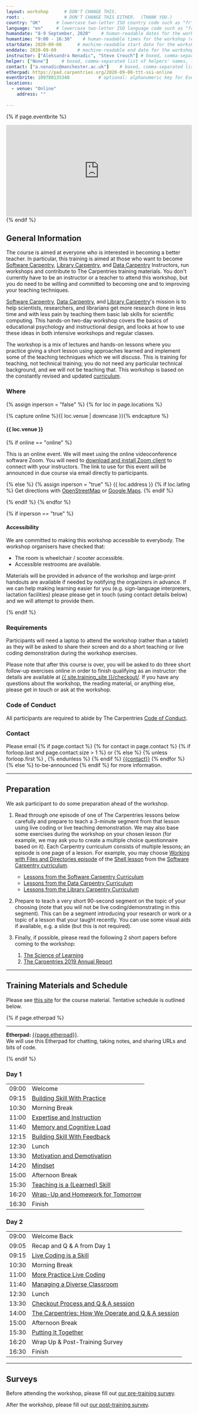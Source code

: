 ```yaml
---
layout: workshop      # DON'T CHANGE THIS.
root: .               # DON'T CHANGE THIS EITHER.  (THANK YOU.)
country: "UK"      # lowercase two-letter ISO country code such as "fr" (see https://en.wikipedia.org/wiki/ISO_3166-1)
language: "en"     # lowercase two-letter ISO language code such as "fr" (see https://en.wikipedia.org/wiki/ISO_639-1)
humandate: "8-9 September, 2020"    # human-readable dates for the workshop (e.g., "Feb 17-18, 2020")
humantime: "9:00 - 16:30"    # human-readable times for the workshop (e.g., "9:00 am - 4:30 pm")
startdate: 2020-09-08      # machine-readable start date for the workshop in YYYY-MM-DD format like 2015-01-01
enddate: 2020-09-09        # machine-readable end date for the workshop in YYYY-MM-DD format like 2015-01-02
instructor: ["Aleksandra Nenadic", "Steve Crouch"] # boxed, comma-separated list of instructors' names as strings, like ["Kay McNulty", "Betty Jennings", "Betty Snyder"]
helper: ["None"]     # boxed, comma-separated list of helpers' names, like ["Marlyn Wescoff", "Fran Bilas", "Ruth Lichterman"]
contact: ["a.nenadic@manchester.ac.uk"]    # boxed, comma-separated list of contact email addresses for the host, lead instructor, or whoever else is handling questions, like ["marlyn.wescoff@example.org", "fran.bilas@example.org", "ruth.lichterman@example.org"]
etherpad: https://pad.carpentries.org/2020-09-08-ttt-ssi-online            # optional: URL for the workshop Etherpad if there is one
eventbrite: 109780135340           # optional: alphanumeric key for Eventbrite registration, e.g., "1234567890AB" (if Eventbrite is being used)
locations:
  - venue: "Online"
    address: ""
    
---
```


<!-- See instructions in the comments below for how to edit specific sections of this workshop template. -->

<!--
  HEADER

  Edit the values in the block above to be appropriate for your workshop.
  If the value is not 'true', 'false', 'null', or a number, please use
  double quotation marks around the value, unless specified otherwise.
  And run 'tools/check' *before* committing to make sure that changes are good.
-->

<!--
  EVENTBRITE

  This block includes the Eventbrite registration widget if
  'eventbrite' has been set in the header.  You can delete it if you
  are not using Eventbrite, or leave it in, since it will not be
  displayed if the 'eventbrite' field in the header is not set.
-->
{% if page.eventbrite %}
<iframe
  src="https://www.eventbrite.com/tickets-external?eid={{page.eventbrite}}&ref=etckt"
  frameborder="0"
  width="100%"
  height="248px"
  scrolling="auto">
</iframe>
{% endif %}

<h2 id="general">General Information</h2>

<!--
  INTRODUCTION

  Edit the general explanatory paragraph below if you want to change
  the pitch.
-->

<p>
  The course is aimed at everyone who is
  interested in becoming a better teacher. In particular, this training
  is aimed at those who want to become <a href="{{ site.swc_site }}">Software Carpentry</a>,
  <a href="{{ site.lc_site }}">Library Carpentry</a>, and <a href="{{ site.dc_site }}">Data Carpentry</a>
  Instructors, run workshops and contribute to The Carpentries training
  materials. You don't currently have to be an instructor or a
  teacher to attend this workshop, but you do need to be willing and
  committed to becoming one and to improving your teaching techniques.
</p>

<p>
  <a href="{{ site.swc_site }}">Software Carpentry</a>,
  <a href="{{ site.dc_site }}">Data Carpentry</a>, and 
  <a href="{{ site.lc_site }}">Library Carpentry</a>'s mission is to
  help scientists, researchers, and librarians get more research done in less time
  and with less pain by teaching them basic lab skills for scientific
  computing.  This hands-on two-day workshop covers the basics of
  educational psychology and instructional design, and looks at how to
  use these ideas in both intensive workshops and regular classes.
</p>
<p>
  The workshop is a mix of lectures and hands-on lessons where you
  practice giving a short lesson using approaches learned and
  implement some of the teaching techniques which we will discuss.
  This is training for teaching, not technical training; you do not
  need any particular technical background, and we will not be
  teaching that. This workshop is based on the constantly revised and
  updated
 <a href="{{ site.training_site }}">curriculum</a>.
</p>

<!--
  LOCATION

  This block displays the address and links to maps showing directions
  if the latitude and longitude of the workshop have been set.  You
  can use http://itouchmap.com/latlong.html to find the lat/long of an
  address.
  -->
<h3 id="where">Where</h3>

{% assign inperson = "false" %}
{% for loc in page.locations %}

{% capture online %}{{ loc.venue | downcase }}{% endcapture %}

<h4>{{ loc.venue }}</h4>

{% if online == "online" %}

This is an online event. We will meet using the online videoconference software Zoom. You will need to <a href="https://zoom.us/download">download and install Zoom client</a> to connect with your instructors. The link to use for this event will be announced in due course via email directly to participants. <!--is <{{ loc.address }}>-->

{% else %}
{% assign inperson = "true" %}
{{ loc.address }} {% if loc.latlng %} Get directions with
    <a href="//www.openstreetmap.org/?mlat={{loc.latlng | replace:',','&mlon='}}&zoom=16">OpenStreetMap</a>
    or
    <a href="//maps.google.com/maps?q={{loc.latlng}}">Google Maps</a>. {% endif %}

{% endif %}
{% endfor %}

{% if inperson == "true" %}

<h4 id="accessibility">Accessibility</h4>

We are committed to making this workshop
accessible to everybody.
The workshop organisers have checked that:

<ul>
  <li>The room is wheelchair / scooter accessible.</li>
  <li>Accessible restrooms are available.</li>
</ul>

Materials will be provided in advance of the workshop and
large-print handouts are available if needed by notifying the
organizers in advance.  If we can help making learning easier for
you (e.g. sign-language interpreters, lactation facilities) please
please get in touch (using contact details below) and we will
attempt to provide them.

{% endif %}

<h3>Requirements</h3>

Participants will need a laptop to attend the workshop (rather than a tablet) as they will be 
asked to share their screen and do a short teaching or live coding demonstration during the workshop exercises.

Please note that after this course is over, you will be asked to do
three short follow-up exercises online in order to finish qualifying
as an instructor: the details are available at
<a href="{{ site.training_site }}/checkout/">{{ site.training_site }}/checkout/</a>.
If you have any questions about the workshop, the reading material,
or anything else, please get in touch or ask at the workshop.


<h3>Code of Conduct</h3>

All participants are required to abide by The Carpentries <a href="{{
site.swc_site }}/conduct/">Code of Conduct</a>.


<h3 id="contact">Contact</h3>
<p>
Please email
{% if page.contact %}
  {% for contact in page.contact %}
    {% if forloop.last and page.contact.size > 1 %}
      or
    {% else %}
      {% unless forloop.first %}
      ,
      {% endunless %}
    {% endif %}
    <a href='mailto:{{contact}}'>{{contact}}</a>
  {% endfor %}
{% else %}
  to-be-announced
{% endif %}
for more information.
</p>

<hr/>

<h2 id="preparation" name="preparation">Preparation</h2>
We ask participant to do some preparation ahead of the workshop.
<ol>
  <li>
   <p> Read through <em>one</em> episode of one of The Carpentries lessons below carefully and prepare to teach a 3-minute segment from that lesson using live coding or live teaching demonstration. We may also base some exercises during the workshop on your chosen lesson (for example, we may ask you to create a multiple choice questionnaire based on it). Each Carpentry curriculum consists of multiple lessons; an episode is one page of a lesson. For example, you may choose <a target="_blank" href="http://swcarpentry.github.io/shell-novice/03-create/index.html">Working with Files and Directories episode</a> of the <a target="_blank" href="http://swcarpentry.github.io/shell-novice/">Shell lesson</a> from the <a target="_blank" href="https://software-carpentry.org/lessons/">Software Carpentry curriculum</a>.
      <ul>
        <li><a href="{{ site.swc_site }}/lessons">Lessons from the Software Carpentry Curriculum</a></li>
        <li><a href="{{ site.dc_site }}/lessons">Lessons from the Data Carpentry Curriculum</a></li>
        <li><a href="{{ site.lc_site }}/lessons">Lessons from the Library Carpentry Curriculum</a></li>
      </ul>
    </p>
  </li> 
  <li>
    <p> Prepare to teach a very short 90-second segment on the topic of your choosing (note that you will not be live coding/demonstrating in this segment). This can be a segment introducing your research or work or a topic of a lesson that your taught recently. You can use some visual aids if available, e.g. a slide (but this is not required). 
    </p>    
  </li>
  <li>
    <p> Finally, if possible, please read the following 2 short papers before coming to the workshop:
    <ol>
      <li><a href="{{ site.training_site }}/papers/science-of-learning-2015.pdf">The Science of Learning</a></li>
      <li><a href="https://carpentries.org/files/reports/TheCarpentries2019AnnualReport.pdf">The Carpentries 2019 Annual Report</a></li>
    </ol>
    </p>
  </li>
</ol>

<hr/>

<h2 id="materials" name="materials">Training Materials and Schedule</h2>

<p>
  Please see <a href="{{ site.training_site }}">this site</a> for the course material. Tentative schedule is outlined below.
</p>

<!--
  ETHERPAD

  At `_misc/etherpad.txt` you will find a template for the etherpad.

  Display the Etherpad for the workshop.  You can set this up in
  advance or on the first day; either way, make sure you push changes
  to GitHub after you have its URL.  To create an Etherpad, go to

      http://pad.software-carpentry.org/YYYY-MM-DD-site

  where 'YYYY-MM-DD-site' is the identifier for your workshop,
  e.g., '2015-06-10-esu'.
-->
{% if page.etherpad %}
<hr/>

<p id="etherpad">
  <strong>Etherpad:</strong> <a href="{{page.etherpad}}">{{page.etherpad}}</a>.
  <br/>
  We will use this Etherpad for chatting, taking notes, and sharing URLs and bits of code.
</p>

{% endif %}

<div class="row">
  <div class="col-md-6">
    <h3>Day 1</h3>
    <table class="table table-striped">
      <tr> <td>09:00</td> <td>Welcome</td> </tr>
      <tr> <td>09:15</td> <td><a target="_blank" href="https://carpentries.github.io/instructor-training/02-practice-learning/index.html">Building Skill With Practice</a></td> </tr>
      <tr> <td>10:30</td> <td>Morning Break</td> </tr>
      <tr> <td>11:00</td> <td><a target="_blank" href="https://carpentries.github.io/instructor-training/03-expertise/index.html">Expertise and Instruction</a></td> </tr>
      <tr> <td>11:40</td> <td><a target="_blank" href="https://carpentries.github.io/instructor-training/05-memory/index.html">Memory and Cognitive Load</a></td> </tr>
      <tr> <td>12:15</td> <td><a target="_blank" href="https://carpentries.github.io/instructor-training/06-feedback/index.html">Building Skill With Feedback</a></td> </tr>
      <tr> <td>12:30</td> <td>Lunch</td> </tr>
      <tr> <td>13:30</td> <td><a target="_blank" href="https://carpentries.github.io/instructor-training/08-motivation/index.html">Motivation and Demotivation</a></td> </tr>
      <tr> <td>14:20</td> <td><a target="_blank" href="https://carpentries.github.io/instructor-training/09-mindset/index.html">Mindset</a></td> </tr>
      <tr> <td>15:00</td> <td>Afternoon Break</td> </tr>
      <tr> <td>15:30</td> <td><a target="_blank" href="https://carpentries.github.io/instructor-training/11-practice-teaching/index.html">Teaching is a (Learned) Skill</a></td> </tr>
      <tr> <td>16:20</td> <td><a target="_blank" href="https://carpentries.github.io/instructor-training/12-homework/index.html">Wrap-Up and Homework for Tomorrow</a></td> </tr>
      <tr> <td>16:30</td> <td>Finish</td> </tr>
    </table>
  </div>
  <div class="col-md-6">
    <h3>Day 2</h3>
    <table class="table table-striped">
      <tr> <td>09:00</td> <td>Welcome Back</td> </tr>
      <tr> <td>09:05</td> <td>Recap and Q & A from Day 1</td> </tr>
      <tr> <td>09:15</td> <td><a target="_blank" href="https://carpentries.github.io/instructor-training/14-live/index.html">Live Coding is a Skill</a></td> </tr>
      <tr> <td>10:30</td> <td>Morning Break</td> </tr>
      <tr> <td>11:00</td> <td><a target="_blank" href="https://carpentries.github.io/instructor-training/17-performance/index.html">More Practice Live Coding</a></td> </tr>
      <tr> <td>11:40</td> <td><a target="_blank" href="https://carpentries.github.io/instructor-training/18-management/index.html">Managing a Diverse Classroom</a></td> </tr>
      <tr> <td>12:30</td> <td>Lunch</td> </tr>
      <tr> <td>13:30</td> <td><a target="_blank" href="https://carpentries.github.io/instructor-training/20-checkout/index.html">Checkout Process and Q & A session</a></td> </tr>
      <tr> <td>14:00</td> <td><a target="_blank" href="https://carpentries.github.io/instructor-training/21-carpentries/index.html">The Carpentries: How We Operate and Q & A session</a></td> </tr>
      <tr> <td>15:00</td> <td>Afternoon Break</td> </tr>
      <tr> <td>15:30</td> <td><a target="_blank" href="https://carpentries.github.io/instructor-training/24-practices/index.html">Putting It Together</a></td> </tr>
      <tr> <td>16:20</td> <td>Wrap Up & Post-Training Survey</td> </tr>
      <tr> <td>16:30</td> <td>Finish</td> </tr>
    </table>
  </div>
</div>

<hr/>

<h2 id="pre_workshop_survey">Surveys</h2>

<p>
  Before attending the workshop, please fill out <a href="{{ site.instructor_pre_survey }}{{ site.github.project_title }}">our pre-training survey</a>.
</p>

<p>
  After the workshop, please fill out <a href="{{ site.instructor_post_survey }}{{ site.github.project_title }}">our post-training survey</a>.
</p>
